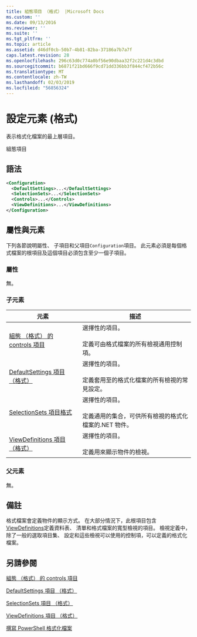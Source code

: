 ```yaml
---
title: 組態項目 （格式） |Microsoft Docs
ms.custom: ''
ms.date: 09/13/2016
ms.reviewer: ''
ms.suite: ''
ms.tgt_pltfrm: ''
ms.topic: article
ms.assetid: d46df0cb-50b7-4b81-82ba-37186a7b7a7f
caps.latest.revision: 28
ms.openlocfilehash: 296c63d0c774a0bf56e90dbaa32f2c221d4c3dbd
ms.sourcegitcommit: b6871f21bd666f9cd71dd336bb3f844cf472b56c
ms.translationtype: MT
ms.contentlocale: zh-TW
ms.lasthandoff: 02/03/2019
ms.locfileid: "56856324"
---
```

# <a name="configuration-element-format"></a>設定元素 (格式)

表示格式化檔案的最上層項目。

組態項目

## <a name="syntax"></a>語法

```xml
<Configuration>
  <DefaultSettings>...</DefaultSettings>
  <SelectionSets>...</SelectionSets>
  <Controls>...</Controls>
  <ViewDefinitions>...</ViewDefinitions>
</Configuration>

```

## <a name="attributes-and-elements"></a>屬性與元素

下列各節說明屬性、 子項目和父項目`Configuration`項目。 此元素必須是每個格式檔案的根項目及這個項目必須包含至少一個子項目。

### <a name="attributes"></a>屬性

無。

### <a name="child-elements"></a>子元素

|元素|描述|
|-------------|-----------------|
|[組態 （格式） 的 controls 項目](./controls-element-for-configuration-format.md)|選擇性的項目。<br /><br /> 定義可由格式檔案的所有檢視通用控制項。|
|[DefaultSettings 項目 （格式）](./defaultsettings-element-format.md)|選擇性的項目。<br /><br /> 定義套用至的格式化檔案的所有檢視的常見設定。|
|[SelectionSets 項目格式](./selectionsets-element-format.md)|選擇性的項目。<br /><br /> 定義通用的集合，可供所有檢視的格式化檔案的.NET 物件。|
|[ViewDefinitions 項目 （格式）](./viewdefinitions-element-format.md)|選擇性的項目。<br /><br /> 定義用來顯示物件的檢視。|

### <a name="parent-elements"></a>父元素

無。

## <a name="remarks"></a>備註

格式檔案會定義物件的顯示方式。 在大部分情況下，此根項目包含[ViewDefinitions](./viewdefinitions-element-format.md)定義資料表、 清單和格式檔案的寬型檢視的項目。 檢視定義中，除了一般的選取項目集、 設定和這些檢視可以使用的控制項，可以定義的格式化檔案。

## <a name="see-also"></a>另請參閱

[組態 （格式） 的 controls 項目](./controls-element-for-configuration-format.md)

[DefaultSettings 項目 （格式）](./defaultsettings-element-format.md)

[SelectionSets 項目 （格式）](./selectionsets-element-format.md)

[ViewDefinitions 項目 （格式）](./viewdefinitions-element-format.md)

[撰寫 PowerShell 格式化檔案](./writing-a-powershell-formatting-file.md)

